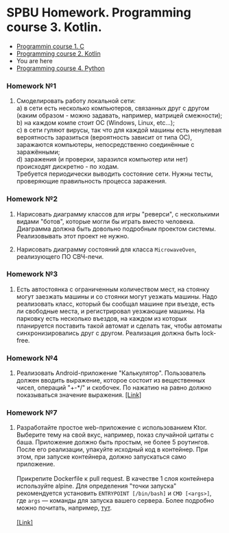 # SPBU Homework. Programming course 3. Kotlin.

* [Programmin course 1. C](https://github.com/EmirVildanov/BasicProgramming) 
* [Programming course 2. Kotlin](https://github.com/EmirVildanov/BasicProgramming2) 
* You are here
* [Programming course 4. Python](https://github.com/EmirVildanov/BasicProgramming4)


### Homework №1
1. Смоделировать работу локальной сети: <br/>
a) в сети есть несколько компьютеров, связанных друг с другом (каким образом - можно задавать, например, матрицей смежности); <br/>
b) на каждом компе стоит ОС (Windows, Linux, etc...); <br/>
c) в сети гуляют вирусы, так что для каждой машины есть ненулевая вероятность заразиться (вероятность зависит от типа ОС), заражаются компьютеры, непосредственно соединённые с заражёнными; <br/>
d) заражения (и проверки, заразился компьютер или нет) происходят дискретно - по ходам. <br/>
Требуется периодически выводить состояние сети. Нужны тесты, проверяющие правильность процесса заражения.

### Homework №2
1. Нарисовать диаграмму классов для игры "реверси", с несколькими видами "ботов", которые могли бы играть вместо человека. Диаграмма должна быть довольно подробным проектом системы. Реализовывать этот проект не нужно.

2. Нарисовать диаграмму состояний для класса `MicrowaveOven`, реализующего ПО СВЧ-печи.

### Homework №3
1. Есть автостоянка с ограниченным количеством мест, на стоянку могут заезжать машины и со стоянки могут уезжать машины. Надо реализовать класс, который бы сообщал машине при въезде, есть ли свободные места, и регистрировал уезжающие машины. На парковку есть несколько въездов, на каждом из которых планируется поставить такой автомат и сделать так, чтобы автоматы синхронизировались друг с другом. Реализация должна быть lock-free.

### Homework №4
1. Реализовать Android-приложение "Калькулятор". Пользователь должен вводить выражение, которое состоит из вещественных чисел, операций "+-*/" и скобочек. По нажатию на равно должно показываться значение выражения. [[Link]](https://github.com/EmirVildanov/AndroidCalculator)

### Homework №7
1. Разработайте простое web-приложение с использованием Ktor. Выберите тему на свой вкус, например, показ случайной цитаты с баша. Приложение должно быть простым, не более 5 роутингов. После его реализации, упакуйте исходный код в контейнер. При этом, при запуске контейнера, должно запускаться само приложение. <br/> <br/>
Прикрепите Dockerfile к pull request. В качестве 1 слоя контейнера используйте alpine. Для определения "точки запуска" рекомендуется установить `ENTRYPOINT [/bin/bash]` и `CMD [<args>]`, где `args` — команды для запуска вашего сервера. Более подробно можно почитать, например, [тут](https://www.ctl.io/developers/blog/post/dockerfile-entrypoint-vs-cmd). <br/> <br/>
[[Link]](https://github.com/EmirVildanov/KtorDockerProject)
